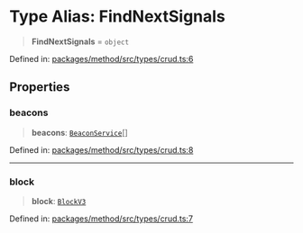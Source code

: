 # Type Alias: FindNextSignals

> **FindNextSignals** = `object`

Defined in: [packages/method/src/types/crud.ts:6](https://github.com/dcdpr/did-btcr2-js/blob/c82bc5c69016e1146a0c52c6e6b21621f5abd6d4/packages/method/src/types/crud.ts#L6)

## Properties

### beacons

> **beacons**: [`BeaconService`](../interfaces/BeaconService.md)[]

Defined in: [packages/method/src/types/crud.ts:8](https://github.com/dcdpr/did-btcr2-js/blob/c82bc5c69016e1146a0c52c6e6b21621f5abd6d4/packages/method/src/types/crud.ts#L8)

***

### block

> **block**: [`BlockV3`](../../bitcoin/index.browser/interfaces/BlockV3.md)

Defined in: [packages/method/src/types/crud.ts:7](https://github.com/dcdpr/did-btcr2-js/blob/c82bc5c69016e1146a0c52c6e6b21621f5abd6d4/packages/method/src/types/crud.ts#L7)
